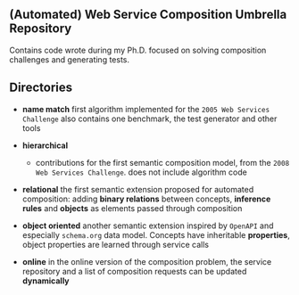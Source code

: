 ## (Automated) Web Service Composition Umbrella Repository
Contains code wrote during my Ph.D. focused on solving composition challenges and generating tests.

## Directories

 * __name match__ first algorithm implemented for the `2005 Web Services Challenge` also contains one benchmark, the test generator and other tools
     
 * __hierarchical__
   -  contributions for the first semantic composition model, from the `2008 Web Services Challenge`. does not include algorithm code

 * __relational__
    the first semantic extension proposed for automated composition: adding __binary relations__ between concepts, __inference rules__ and __objects__ as elements passed through composition

 * __object oriented__
    another semantic extension inspired by `OpenAPI` and especially `schema.org` data model. Concepts have inheritable __properties__, object properties are learned through service calls

 * __online__
    in the online version of the composition problem, the service repository and a list of composition requests can be updated __dynamically__

